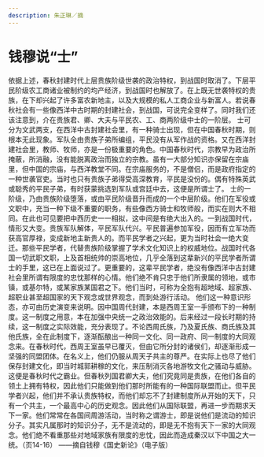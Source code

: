 ```yaml
---
description: 朱正琳／摘
---
```


# 钱穆说“士”

依据上述，春秋封建时代上层贵族阶级世袭的政治特权，到战国时取消了。下层平民阶级农工商诸业被制约的均产经济，到战国时也解放了。在上既无世袭特权的贵族，在下却兴起了许多富农新地主，以及大规模的私人工商企业与新富人。若说春秋社会有一些像西洋中古时期的封建社会，到战国，可说完全变样了。同时我们还该注意到，介在贵族君、卿、大夫与平民农、工、商两阶级中士的一阶层。 士可分为文武两支，在西洋中古封建社会里，有一种骑士出现，但在中国春秋时期，则根本无此现象。军队全由贵族子弟所编组，平民没有从军作战的资格。又在西洋封建社会里，教师、牧师，亦是一份极重要的角色。中国春秋时代，宗教早为政治所掩蔽，所消融，没有能脱离政治而独立的宗教。虽有一大部分知识亦保留在宗庙里，但中国的宗庙，与西洋教堂不同。在宗庙服务的，不是僧侣，而是政府指定的一种世袭官吏。当时也只有贵族子弟得受高深教育，平民是没份的。偶有特殊英武或聪秀的平民子弟，有时获蒙挑选到军队或宫廷中去，这便是所谓士了。 士的一阶级，乃由贵族阶级堕落，或由平民阶级晋升而成的一个中层阶级。他们在军役或文职中，充当一种下级不重要的职务，有些像西方骑士和牧师般，而实在则大不相同。在此也可见要把中西历史一一相拟，这中间是有绝大出入的。一到战国时代，情形又大变。贵族军队解体，平民军队代兴。平民普遍参加军役，因而有立军功而获高官厚禄，变成新地主新贵人的。而平民学者之兴起，更为当时社会一绝大变迁。那些平民学者，代替贵族阶级掌握了学术文化知识上的权威地位。战国时代各国一切武职文职，上及首相统帅的崇高地位，几乎全落到这辈新兴的平民学者所谓士的手里，这已在上面说过了。更重要的，这辈平民学者，绝没有像西洋中古封建社会里所谓有限度的忠忱那样的心情。他们绝不肯只忠于他们所隶属的领地，或市镇，或基尔特，或某家族某国君之下。他们当时，可称为全抱有超地域、超家族、超职业甚至超国家的天下观念或世界观念，而到处游行活动。 他们这一种意识形态，亦可由历史演变来说明。因中国周代封建，本是西周王室一手颁布下的一种制度。这一制度之用意，本在加强中央统一之政治效能的。后来经过一段长时期的持续，这一制度之实际效能，充分表现了。不论西周氏族，乃及夏氏族、商氏族及其他氏族，全在此制度下，逐渐酝酿出一种同一文化、同一政府、同一制度的大同观念来。在春秋时代，西周王室虽早已覆灭，但由它所分封的诸侯们，却逐渐形成一坚强的同盟团体。在名义上，他们仍服从周天子共主的尊严。在实际上也尽了他们保存封建文化，即当时城郭耕稼的文化，来压制消灭各地游牧文化之骚动与威胁。这便是春秋时代之霸业。但春秋列国君卿大夫，他们究竟同是贵族，在他们各自的领土上拥有特权，因此他们只能做到他们那时所能有的一种国际联盟而止。但平民学者兴起，他们并不承认贵族特权，而他们却忘不了封建制度所从开始的天下，只有一个共主，一个最高中心的历史观念。因此他们从国际联盟，再进一步而期求天下一家。他们常常在各国间周游活动，当时称之谓游士，即是说他们是流动的知识分子。其实凡属那时的知识分子，无不是流动的，即是无不抱有天下一家的大同观念。他们绝不看重那些对地域家族有限度的忠忱，因此而造成秦汉以下中国之大一统。（页14-16） ——摘自钱穆《国史新论》（电子版）

